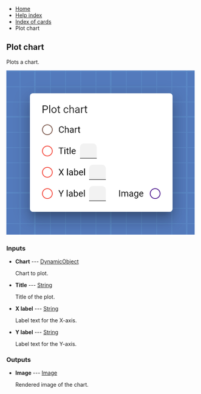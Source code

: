 <ul class="breadcrumb">
    <li><a href="">Home</a></li>
    <li><a href="help.html">Help index</a></li>
    <li><a href="cards/">Index of cards</a></li>
    <li>Plot chart</li>
</ul>

## Plot chart

Plots a chart.

!["Plot chart" card](assets/img/cards/plotChart.png)


### Inputs


* **Chart** --- [DynamicObject](types/DynamicObject.html)

  Chart to plot.

* **Title** --- [String](types/String.html)

  Title of the plot.

* **X label** --- [String](types/String.html)

  Label text for the X-axis.

* **Y label** --- [String](types/String.html)

  Label text for the Y-axis.





### Outputs


* **Image** --- [Image](types/Image.html)

  Rendered image of the chart.




